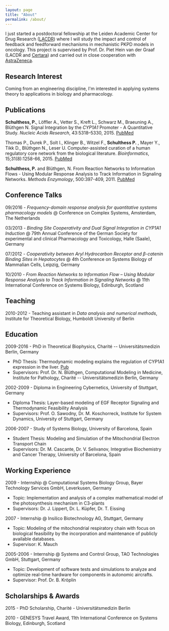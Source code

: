 ```yaml
---
layout: page
title: "About"
permalink: /about/
---
```


I just started a postdoctoral fellowship at the Leiden Academic Center for Drug Research ([LACDR](http://lacdr.nl)) where I will study the impact and control of feedback and feedforward mechanisms in mechanistic PKPD models in oncology. This project is supervised by Prof. Dr. Piet Hein van der Graaf (LACDR and [Certara](http://certara.com)) and carried out in close cooperation with [AstraZeneca](http://astrazeneca.com).

## Research Interest

Coming from an engineering discipline, I'm interested in applying systems theory to applications in biology and pharmacology.

## Publications

**Schulthess, P.**, Löffler A., Vetter S., Kreft L., Schwarz M., Braeuning A., Blüthgen N. Signal Integration by the _CYP1A1_ Promoter - A Quantitative Study. _Nucleic Acids Research_, 43:5318–5330, 2015. [PubMed](http://www.ncbi.nlm.nih.gov/pubmed/25934798)

Thomas P., Durek P., Solt I., Klinger B., Witzel F., **Schulthess P.** , Mayer Y., Tikk D., Blüthgen N., Leser U. Computer-assisted curation of a human regulatory core network from the biological literature. _Bioinformatics_, 15;31(8):1258-66, 2015. [PubMed](http://www.ncbi.nlm.nih.gov/pubmed/25433699)

**Schulthess, P.** and Blüthgen, N. From Reaction Networks to Information Flows - Using Modular Response Analysis to Track Information in Signaling Networks. _Methods Enzymology_, 500:397-409, 2011. [PubMed](http://www.ncbi.nlm.nih.gov/pubmed/21943908)


## Conference Talks

09/2016 - _Frequency-domain response analysis for quantitative systems pharmacology models_ @ Conference on Complex Systems, Amsterdam, The Netherlands

03/2013 - _Binding Site Cooperativity and Dual Signal Integration in CYP1A1 Induction_ @ 79th Annual Conference of the German Society for experimental and clinical Pharmacology and Toxicology, Halle (Saale), Germany

07/2012 - _Cooperativity between Aryl Hydrocarbon Receptor and β-catenin Binding Sites in Hepatocytes_ @ 4th Conference on Systems Biology of Mammalian Cells, Leipzig, Germany

10/2010 - _From Reaction Networks to Information Flow – Using Modular Response Analysis to Track Information in Signaling Networks_ @ 11th International Conference on Systems Biology, Edinburgh, Scotland

## Teaching
2010-2012 - Teaching assistant in _Data analysis and numerical methods_, Institute for Theoretical Biology, Humboldt University of Berlin

## Education

2009-2016 - PhD in Theoretical Biophysics, Charité -- Universitätsmedizin Berlin, Germany

* PhD Thesis: Thermodynamic modeling explains the regulation of CYP1A1 expression in the liver. [Pub](http://edoc.hu-berlin.de/docviews/abstract.php?lang=ger&id=42531)
* Supervisors: Prof. Dr. N. Blüthgen, Computational Modeling in Medicine, Institute for Pathology, Charité -- Universitätsmedizin Berlin, Germany

2002-2009 - Diploma in Engineering Cybernetics, University of Stuttgart, Germany

* Diploma Thesis: Layer-based modeling of EGF Receptor Signaling and Thermodynamic Feasibility Analysis
* Supervisors: Prof. O. Sawodny, Dr. M. Koschorreck, Institute for System Dynamics, University of Stuttgart, Germany

2006-2007 - Study of Systems Biology, University of Barcelona, Spain

* Student Thesis: Modeling and Simulation of the Mitochondrial Electron Transport Chain
* Supervisors: Dr. M. Cascante, Dr. V. Selivanov, Integrative Biochemistry and Cancer Therapy, University of Barcelona, Spain

## Working Experience

2009 - Internship @ Computational Systems Biology Group, Bayer Technology Services GmbH, Leverkusen, Germany

* Topic: Implementation and analysis of a complex mathematical model of the photosynthesis mechanism in C3-plants
* Supervisors: Dr. J. Lippert, Dr. L. Küpfer, Dr. T. Eissing

2007 - Internship @ Insilico Biotechnology AG, Stuttgart, Germany

* Topic: Modeling of the mitochondrial respiratory chain with focus on biological feasibility by the incorporation and maintenance of publicly available databases.
* Supervisor: K. Mauch

2005-2006 - Internship @ Systems and Control Group, TAO Technologies GmbH, Stuttgart, Germany

* Topic: Development of software tests and simulations to analyze and optimize real-time hardware for components in autonomic aircrafts.
* Supervisor: Prof. Dr. B. Kröplin

## Scholarships & Awards

2015 - PhD Scholarship, Charité - Universitätsmedizin Berlin

2010 - GENESYS Travel Award, 11th International Conference on Systems Biology, Edinburgh, Scotland
